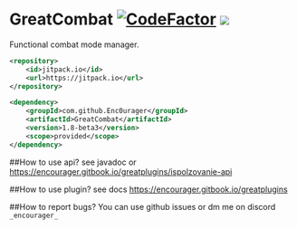 # GreatCombat [![CodeFactor](https://www.codefactor.io/repository/github/enc0urager/greatcombat/badge)](https://www.codefactor.io/repository/github/enc0urager/greatcombat) [![](https://jitpack.io/v/Enc0urager/GreatCombat.svg)](https://jitpack.io/#Enc0urager/GreatCombat)

Functional combat mode manager.

```xml
<repository>
    <id>jitpack.io</id>
    <url>https://jitpack.io</url>
</repository>

<dependency>
    <groupId>com.github.Enc0urager</groupId>
    <artifactId>GreatCombat</artifactId>
    <version>1.8-beta3</version>
    <scope>provided</scope>
</dependency>
```

##How to use api?
see javadoc or https://encourager.gitbook.io/greatplugins/ispolzovanie-api

##How to use plugin?
see docs https://encourager.gitbook.io/greatplugins

##How to report bugs?
You can use github issues or dm me on discord ```_encourager_```
